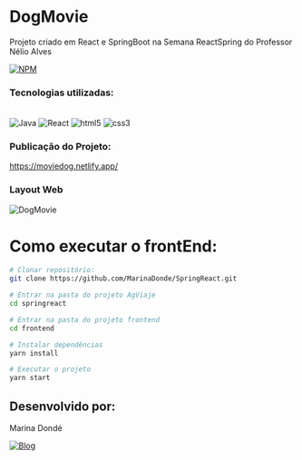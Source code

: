 # DogMovie
Projeto criado em React e SpringBoot na Semana ReactSpring do Professor Nélio Alves

[![NPM](https://img.shields.io/npm/l/react)](https://github.com/MarinaDonde/SpringReact)

### Tecnologias utilizadas:

<div style="display: inline_block"><br/>
    <img align="center" alt="Java" src="https://img.shields.io/badge/Java-ED8B00?style=for-the-badge&logo=java&logoColor=white"/>
    <img align="center" alt="React" src="https://img.shields.io/badge/React-20232A?style=for-the-badge&logo=react&logoColor=61DAFB"/>
    <img align="center" alt="html5" src="https://img.shields.io/badge/HTML5-E34F26?style=for-the-badge&logo=html5&logoColor=white"/>
    <img align="center" alt="css3" src="https://img.shields.io/badge/CSS3-1572B6?style=for-the-badge&logo=css3&logoColor=white"/>   
</div>

### Publicação do Projeto:

https://moviedog.netlify.app/

### Layout Web

![DogMovie](https://i.imgur.com/3Q6zp2G.jpg)

# Como executar o frontEnd:

```bash
# Clonar repositório:
git clone https://github.com/MarinaDonde/SpringReact.git

# Entrar na pasta do projeto AgViaje
cd springreact

# Entrar na pasta do projeto frontend
cd frontend

# Instalar dependências
yarn install

# Executar o projeto
yarn start
```

## Desenvolvido por:

Marina Dondé

[![Blog](https://img.shields.io/badge/LinkedIn-0077B5?style=for-the-badge&logo=linkedin&logoColor=white)](https://www.linkedin.com/in/marina-dond%C3%A9-72a649217/)

